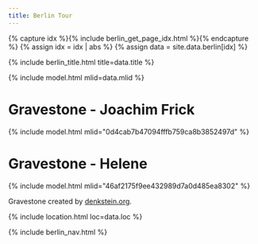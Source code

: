 ```yaml
---
title: Berlin Tour
---
```


{% capture idx %}{% include berlin_get_page_idx.html %}{% endcapture %}
{% assign idx = idx | abs %}
{% assign data = site.data.berlin[idx] %}

{% include berlin_title.html title=data.title %}

{% include model.html mlid=data.mlid %}

# Gravestone - Joachim Frick

{% include model.html mlid="0d4cab7b47094fffb759ca8b3852497d" %}

# Gravestone - Helene

{% include model.html mlid="46af2175f9ee432989d7a0d485ea8302" %}

Gravestone created by [denkstein.org](http://denkstein.org/).

{% include location.html loc=data.loc %}

{% include berlin_nav.html %}
